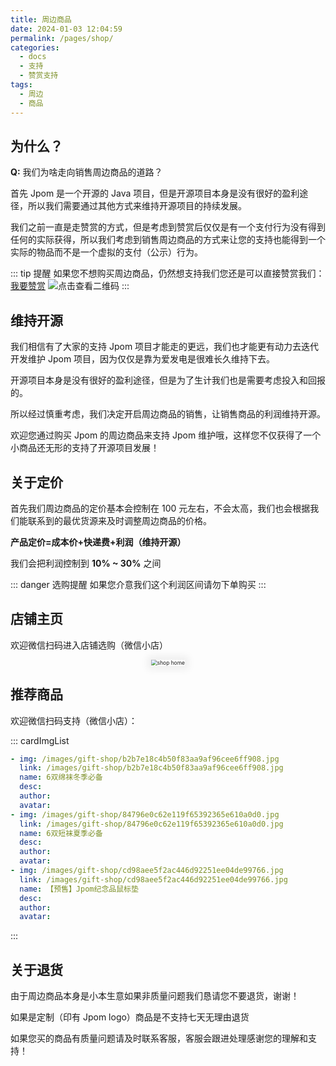 ```yaml
---
title: 周边商品
date: 2024-01-03 12:04:59
permalink: /pages/shop/
categories:
  - docs
  - 支持
  - 赞赏支持
tags:
  - 周边
  - 商品
---
```


## 为什么？

**Q:** 我们为啥走向销售周边商品的道路？

首先 Jpom 是一个开源的 Java 项目，但是开源项目本身是没有很好的盈利途径，所以我们需要通过其他方式来维持开源项目的持续发展。

我们之前一直是走赞赏的方式，但是考虑到赞赏后仅仅是有一个支付行为没有得到任何的实际获得，所以我们考虑到销售周边商品的方式来让您的支持也能得到一个实际的物品而不是一个虚拟的支付（公示）行为。


::: tip 提醒
如果您不想购买周边商品，仍然想支持我们您还是可以直接赞赏我们：[我要赞赏](./00.个人赞赏.md)
![点击查看二维码](/images/praise-qrcorde.png)
:::


## 维持开源

我们相信有了大家的支持 Jpom 项目才能走的更远，我们也才能更有动力去迭代开发维护 Jpom 项目，因为仅仅是靠为爱发电是很难长久维持下去。

开源项目本身是没有很好的盈利途径，但是为了生计我们也是需要考虑投入和回报的。

所以经过慎重考虑，我们决定开启周边商品的销售，让销售商品的利润维持开源。

欢迎您通过购买 Jpom 的周边商品来支持 Jpom 维护哦，这样您不仅获得了一个小商品还无形的支持了开源项目发展！

## 关于定价

首先我们周边商品的定价基本会控制在 100 元左右，不会太高，我们也会根据我们能联系到的最优货源来及时调整周边商品的价格。

**产品定价=成本价+快递费+利润（维持开源）**

我们会把利润控制到 **10% ~ 30%** 之间

::: danger 选购提醒
如果您介意我们这个利润区间请勿下单购买
:::

## 店铺主页

欢迎微信扫码进入店铺选购（微信小店）

<p align="center">
<img  :src="$withBase('/images/gift-shop/shop-home.jpg')" style="zoom: 60%;box-shadow: 0px 0px 20px 10px rgba(0,0,0,0.06);" alt="shop home">
</p>

## 推荐商品

欢迎微信扫码支持（微信小店）：

::: cardImgList
```yaml
- img: /images/gift-shop/b2b7e18c4b50f83aa9af96cee6ff908.jpg
  link: /images/gift-shop/b2b7e18c4b50f83aa9af96cee6ff908.jpg
  name: 6双绵袜冬季必备
  desc: 
  author: 
  avatar: 
- img: /images/gift-shop/84796e0c62e119f65392365e610a0d0.jpg
  link: /images/gift-shop/84796e0c62e119f65392365e610a0d0.jpg
  name: 6双短袜夏季必备
  desc: 
  author: 
  avatar:
- img: /images/gift-shop/cd98aee5f2ac446d92251ee04de99766.jpg
  link: /images/gift-shop/cd98aee5f2ac446d92251ee04de99766.jpg
  name: 【预售】Jpom纪念品鼠标垫
  desc:
  author:
  avatar:
```
:::

## 关于退货

由于周边商品本身是小本生意如果非质量问题我们恳请您不要退货，谢谢！

如果是定制（印有 Jpom logo）商品是不支持七天无理由退货

如果您买的商品有质量问题请及时联系客服，客服会跟进处理感谢您的理解和支持！